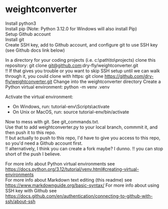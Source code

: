 # weightconverter

Install python3  
Install pip (Note: Python 3.12.0 for Windows will also install Pip)  
Setup Github account  
Install git  
Create SSH key, add to Github account, and configure git to use SSH key (see Github docs link below)

In a directory for your coding projects (i.e. c:\path\to\projects\) clone this repository:  git clone git@github.com:dry-fly/weightconverter.git  
!! If that gives you trouble or you want to skip SSH setup until we can walk through it, you could clone with https: git clone https://github.com/dry-fly/weightconverter.git
Change into the weightconverter directory
Create a Python virtual environment: python -m venv .venv  

Activate the virtual environment:  
* On Windows, run:  tutorial-env\Scripts\activate  
* On Unix or MacOS, run:  source tutorial-env/bin/activate

Now to mess with git.  See git_commands.txt.  
Use that to add weightconverter.py to your local branch, commmit it, and then push it to this repo.  
!! but actually to push to this repo, I'd have to give you access to this repo, so you'd need a Github account first.  
!! alternatively, I think you can create a fork maybe?  I dunno.
!! you can stop short of the push I believe.


  
For more info about Python virtual environments see https://docs.python.org/3.12/tutorial/venv.html#creating-virtual-environments  
For more info about Markdown text editing (this readme) see https://www.markdownguide.org/basic-syntax/
For more info about using SSH key with Github see https://docs.github.com/en/authentication/connecting-to-github-with-ssh/about-ssh
